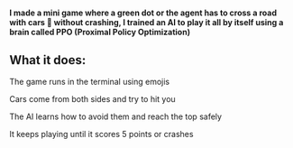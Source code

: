 #### I made a mini game where a green dot or the agent has to cross a road with cars 🚗 without crashing, I trained an AI to play it all by itself using a brain called PPO (Proximal Policy Optimization)

## What it does:
The game runs in the terminal using emojis

Cars come from both sides and try to hit you

The AI learns how to avoid them and reach the top safely

It keeps playing until it scores 5 points or crashes
